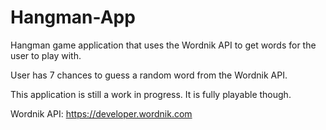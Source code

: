# Hangman-App
Hangman game application that uses the Wordnik API to get words for the user to play with.

User has 7 chances to guess a random word from the Wordnik API.

This application is still a work in progress. It is fully playable though.

Wordnik API: https://developer.wordnik.com
